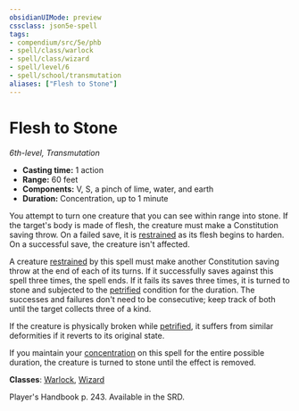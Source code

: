 ```yaml
---
obsidianUIMode: preview
cssclass: json5e-spell
tags:
- compendium/src/5e/phb
- spell/class/warlock
- spell/class/wizard
- spell/level/6
- spell/school/transmutation
aliases: ["Flesh to Stone"]
---
```

# Flesh to Stone
*6th-level, Transmutation*  

- **Casting time:** 1 action
- **Range:** 60 feet
- **Components:** V, S, a pinch of lime, water, and earth
- **Duration:** Concentration, up to 1 minute

You attempt to turn one creature that you can see within range into stone. If the target's body is made of flesh, the creature must make a Constitution saving throw. On a failed save, it is [restrained](../../5e-rules/conditions.md##restrained) as its flesh begins to harden. On a successful save, the creature isn't affected.

A creature [restrained](../../5e-rules/conditions.md.md##restrained) by this spell must make another Constitution saving throw at the end of each of its turns. If it successfully saves against this spell three times, the spell ends. If it fails its saves three times, it is turned to stone and subjected to the [petrified](../../5e-rules/conditions.md##petrified) condition for the duration. The successes and failures don't need to be consecutive; keep track of both until the target collects three of a kind.

If the creature is physically broken while [petrified](../../5e-rules/conditions.md.md##petrified), it suffers from similar deformities if it reverts to its original state.

If you maintain your [concentration](../../5e-rules/conditions.md##concentration) on this spell for the entire possible duration, the creature is turned to stone until the effect is removed.

**Classes**: [Warlock](../classes/warlock.md#), [Wizard](../classes/wizard.md#)

Player's Handbook p. 243. Available in the SRD.